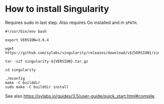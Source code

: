 

# How to install Singularity

Requires sudo in last step.
Also requires Go installed and in `$PATH`.

```
#!/usr/bin/env bash

export VERSION=3.6.4

wget https://github.com/sylabs/singularity/releases/download/v${VERSION}/singularity-${VERSION}.tar.gz

tar -xzf singularity-${VERSION}.tar.gz

cd singularity

./mconfig
make -C builddir
sudo make -C builddir install
```

See also https://sylabs.io/guides/3.5/user-guide/quick_start.html#compile.
